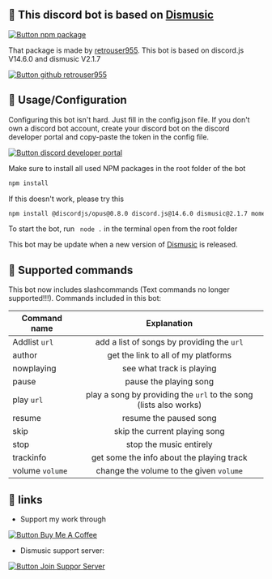 ## 🤖 This discord bot is based on [Dismusic](https://www.npmjs.com/package/dismusic) 

[![Button npm package]](https://www.npmjs.com/package/dismusic)

That package is made by [retrouser955](https://github.com/retrouser955). 
This bot is based on discord.js V14.6.0 and dismusic V2.1.7

[![Button github retrouser955]](https://github.com/retrouser955)

## 📝 Usage/Configuration



Configuring this bot isn't hard. Just fill in the config.json file.
If you don't own a discord bot account, create your discord bot on the discord developer portal and copy-paste the token in the config file.

[![Button discord developer portal]](https://discord.com/developers/applications)

Make sure to install all used NPM packages in the root folder of the bot
```bash
npm install
```
If this doesn't work, please try this
```bash
npm install @discordjs/opus@0.8.0 discord.js@14.6.0 dismusic@2.1.7 moment@2.29.4 opusscript@0.0.8
```
To start the bot, run ``` node .``` in the terminal open from the root folder

This bot may be update when a new version of [Dismusic](https://www.npmjs.com/package/dismusic) is released. 

## 📝 Supported commands
This bot now includes slashcommands (Text commands no longer supported!!!). 
Commands included in this bot:

| Command name        | Explanation                                                           |
| ------------------- |:---------------------------------------------------------------------:|
| Addlist ```url```   | add a list of songs by providing the ```url```                        |
| author              | get the link to all of my platforms                                   |
| nowplaying          | see what track is playing                                             |
| pause               | pause the playing song                                                |
| play ```url```      | play a song by providing the ```url``` to the song (lists also works) |
| resume              | resume the paused song                                                |
| skip                | skip the current playing song                                         |
| stop                | stop the music entirely                                               |
| trackinfo           | get some the info about the playing track                             |
| volume ```volume``` | change the volume to the given ```volume```                           |



## 🔗 links

- Support my work  through

[![Button Buy Me A Coffee]](https://www.buymeacoffee.com/bonojansen)

- Dismusic support server:

[![Button Join Suppor Server]](https://discord.gg/uWfMZYju8c)




[Button npm package]: https://img.shields.io/badge/DisMusic-CB3837?style=for-the-badge&logoColor=white&logo=npm
[Button github retrouser955]: https://img.shields.io/badge/Retrouser995-000000?style=for-the-badge&logoColor=white&logo=github
[Button discord developer portal]: https://img.shields.io/badge/Discord_developer_portal-7289DA?style=for-the-badge&logoColor=white&logo=Discord
[Button Buy Me A Coffee]: https://img.shields.io/badge/Buy_Me_A_Coffee-FFDD00?style=for-the-badge&logoColor=black&logo=buymeacoffee
[Button Join Suppor Server]: https://img.shields.io/badge/Feel_free_to_join_here-7289DA?style=for-the-badge&logoColor=white&logo=Discord